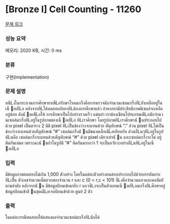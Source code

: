 # [Bronze I] Cell Counting - 11260 

[문제 링크](https://www.acmicpc.net/problem/11260) 

### 성능 요약

메모리: 2020 KB, 시간: 0 ms

### 분류

구현(implementation)

### 문제 설명

<p>หนึLงในกระบวนการศึกษายาเพืLอรักษาโรคมะเร็งคือการตรวจนับจํานวนเซลมะเร็งทีLยังเหลืออยู่ในเนื อเยืLอ หลังจากทีLได้ทดสอบกับยาทีLต้องการศึกษาแล้ว ถ้าหากยามีประสิทธิภาพดีเซลล์จะเหลืออยู่น้อย ดังนั นเพืLอให้ การศึกษาเป็นไปอย่างรวดเร็ว แม่นยํา เราต้องเขียนโปรแกรมเพืLอนับจํานวนเซลล์มะเร็งทีLอยู่ในรูปภาพของเนื อเยืLอ ทีLเราศึกษา โดยรูปภาพทีLเราศึกษานั นประกอบไปด้วย pixel เป็นตาราง 2 มิติ pixel ทีLเป็นช่องว่างจะแทนด้วย สัญลักษณ์ “.” ส่วน pixel ทีLไม่เป็นช่องว่างจะแทนด้วยสัญลักษณ์ “#” เซลล์มะเร็งนั นมีขนาดเล็กเมืLอเทียบกับ ส่วนอืLนๆทีLอยู่ในรูป นัLนคือ เซลล์มะเร็งจะแทนด้วยสัญลักษณ์ “#” ด้วย pixel เดียวเท่านั น และเซลล์มะเร็งจะไม่ อยู่ติดกันเสมอ เพราะฉะนั นถ้าในรูปมี “#” ติดกันมากกว่า 1 จะเป็นอวัยวะอย่างอืLนทีLอยู่ในเนื อเยืLอ</p>

### 입력 

 <p>มีข้อมูลภาพทดสอบไม่เกิน 1,000 ตัวอย่าง โดยในแต่ละตัวอย่างทดสอบประกอบไปด้วยบรรทัดแรกทีLเป็น ตัวเลขจํานวนเต็มบวกสองจํานวน r และ c (0 < r,c < 101) ซึLงคือจํานวนแถวและคอลัมป์ ตามลําดับ หลังจากนั น มีข้อมูลป้อนเข้ามาอีก r แถวซึLงจะเป็นตัวแทนเนื อเยืLอมะเร็งทีLศึกษาอยู่ ข้อมูลป้อนเข้าสิ นสุดเมืLอเจอป้อนเข้าด้วย ศูนย์ 2 ตัว</p>

### 출력 

 <p>ในแต่ละกรณีทดสอบให้แสดงผลจํานวนเซลล์มะเร็งทีLนับได้</p>

